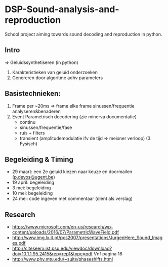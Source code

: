# DSP-Sound-analysis-and-reproduction
School project aiming towards sound decoding and reproduction in python.

## Intro
=> Geluidssynthetiseren (in python)
1. Karakteristieken van geluid onderzoeken
2. Genereren door algoritme adhv parameters

## Basistechnieken:
1. Frame
    per ~20ms => frame
    elke frame sinussen/frequentie analyseren&benaderen
2. Event
    Parametrisch decodering (zie minerva documentatie)
      - continu
      - sinussen/frequentie/fase
      - ruis + filters
      - transient (amplitudemodulatie ifv de tijd => meixner verloop)
(3. Fysisch)

## Begeleiding & Timing
* 29 maart: een 2e geluid kiezen naar keuze en doormailen (p.devos@ugent.be)
* 19 april: begeleiding
* 3 mei: begeleiding
* 10 mei: begeleiding
* 24 mei: code ingeven met commentaar (dient als verslag) 

## Research
* https://www.microsoft.com/en-us/research/wp-content/uploads/2016/07/ParametricWaveField.pdf
* http://www.img.lx.it.pt/pcs2007/presentations/JurgenHere_Sound_Images.pdf
* http://citeseerx.ist.psu.edu/viewdoc/download?doi=10.1.1.95.2415&rep=rep1&type=pdf Vnf pagina 18
* http://www.phy.mtu.edu/~suits/phaseshifts.html
